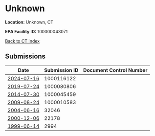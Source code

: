 # Unknown

**Location:** Unknown, CT

**EPA Facility ID:** 100000043071

[Back to CT Index](../../index.md)

## Submissions

| Date | Submission ID | Document Control Number |
|------|--------------|-------------------------|
| [2024-07-16](submissions/1000116122.md) | 1000116122 |  |
| [2019-07-24](submissions/1000080806.md) | 1000080806 |  |
| [2014-07-30](submissions/1000045459.md) | 1000045459 |  |
| [2009-08-24](submissions/1000010583.md) | 1000010583 |  |
| [2004-06-16](submissions/32046.md) | 32046 |  |
| [2000-12-06](submissions/22178.md) | 22178 |  |
| [1999-06-14](submissions/2994.md) | 2994 |  |
